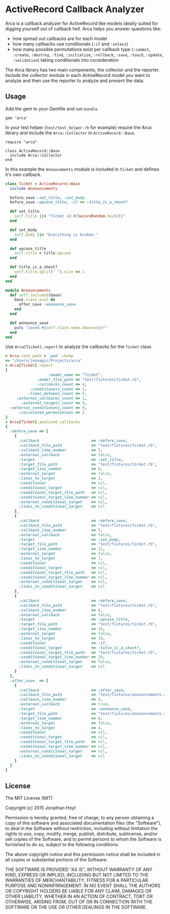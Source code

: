 # ActiveRecord Callback Analyzer

Arca is a callback analyzer for ActiveRecord like models ideally suited for digging yourself out of callback hell. Arca helps you answer questions like:

* how spread out callbacks are for each model
* how many callbacks use conditionals (`:if` and `:unless`)
* how many possible permutations exist per callback type (`:commit`, `:create`, `:destroy`, `:find`, `:initialize`, `:rollback`, `:save`, `:touch`, `:update`, `:validation`) taking conditionals into consideration

The Arca library has two main components, the collector and the reporter. Include the collector module in each ActiveRecord model you want to analyze and then use the reporter to analyze and present the data.

## Usage

Add the gem to your Gemfile and run `bundle`.

```
gem 'arca'
```

In your test helper (`test/test_helper.rb` for example) require the Arca library and include the `Arca::Collector` in `ActiveRecord::Base`.

```
require "arca"

class ActiveRecord::Base
  include Arca::Collector
end
```

In this example the `Annoucements` module is included in `Ticket` and defines it's own callback.


```ruby
class Ticket < ActiveRecord::Base
  include Announcements

  before_save :set_title, :set_body
  before_save :upcase_title, :if => :title_is_a_shout?

  def set_title
    self.title ||= "Ticket id #{SecureRandom.hex(2)}"
  end

  def set_body
    self.body ||= "Everything is broken."
  end

  def upcase_title
    self.title = title.upcase
  end

  def title_is_a_shout?
    self.title.split(" ").size == 1
  end
end
```

```ruby
module Announcements
  def self.included(base)
    base.class_eval do
      after_save :announce_save
    end
  end

  def announce_save
    puts "saved #{self.class.name.downcase}!"
  end
end
```

Use `Arca[Ticket].report` to analyze the callbacks for the `Ticket` class.

```ruby
> Arca.root_path = `pwd`.chomp
=> "/Users/jonmagic/Projects/arca"
> Arca[Ticket].report
{
                   :model_name => "Ticket",
              :model_file_path => "test/fixtures/ticket.rb",
              :callbacks_count => 4,
           :conditionals_count => 1,
          :lines_between_count => 6,
     :external_callbacks_count => 1,
       :external_targets_count => 0,
  :external_conditionals_count => 0,
      :calculated_permutations => 2
}
> Arca[Ticket].analyzed_callbacks
{
  :before_save => [
    {
      :callback                       => :before_save,
      :callback_file_path             => "test/fixtures/ticket.rb",
      :callback_line_number           => 5,
      :external_callback              => false,
      :target                         => :set_title,
      :target_file_path               => "test/fixtures/ticket.rb",
      :target_line_number             => 8,
      :external_target                => false,
      :lines_to_target                => 3,
      :conditional                    => nil,
      :conditional_target             => nil,
      :conditional_target_file_path   => nil,
      :conditional_target_line_number => nil,
      :external_conditional_target    => nil,
      :lines_to_conditional_target    => nil
    },
    {
      :callback                       => :before_save,
      :callback_file_path             => "test/fixtures/ticket.rb",
      :callback_line_number           => 5,
      :external_callback              => false,
      :target                         => :set_body,
      :target_file_path               => "test/fixtures/ticket.rb",
      :target_line_number             => 12,
      :external_target                => false,
      :lines_to_target                => 7,
      :conditional                    => nil,
      :conditional_target             => nil,
      :conditional_target_file_path   => nil,
      :conditional_target_line_number => nil,
      :external_conditional_target    => nil,
      :lines_to_conditional_target    => nil
    },
    {
      :callback                       => :before_save,
      :callback_file_path             => "test/fixtures/ticket.rb",
      :callback_line_number           => 6,
      :external_callback              => false,
      :target                         => :upcase_title,
      :target_file_path               => "test/fixtures/ticket.rb",
      :target_line_number             => 16,
      :external_target                => false,
      :lines_to_target                => 10,
      :conditional                    => :if,
      :conditional_target             => :title_is_a_shout?,
      :conditional_target_file_path   => "test/fixtures/ticket.rb",
      :conditional_target_line_number => 20,
      :external_conditional_target    => false,
      :lines_to_conditional_target    => nil
    }
  ],
  :after_save  => [
    {
      :callback                       => :after_save,
      :callback_file_path             => "test/fixtures/announcements.rb",
      :callback_line_number           => 4,
      :external_callback              => true,
      :target                         => :announce_save,
      :target_file_path               => "test/fixtures/announcements.rb",
      :target_line_number             => 8,
      :external_target                => false,
      :lines_to_target                => 4,
      :conditional                    => nil,
      :conditional_target             => nil,
      :conditional_target_file_path   => nil,
      :conditional_target_line_number => nil,
      :external_conditional_target    => nil,
      :lines_to_conditional_target    => nil
    }
  ]
}
```

## License

The MIT License (MIT)

Copyright (c) 2015 Jonathan Hoyt

Permission is hereby granted, free of charge, to any person obtaining a copy
of this software and associated documentation files (the "Software"), to deal
in the Software without restriction, including without limitation the rights
to use, copy, modify, merge, publish, distribute, sublicense, and/or sell
copies of the Software, and to permit persons to whom the Software is
furnished to do so, subject to the following conditions:

The above copyright notice and this permission notice shall be included in all
copies or substantial portions of the Software.

THE SOFTWARE IS PROVIDED "AS IS", WITHOUT WARRANTY OF ANY KIND, EXPRESS OR
IMPLIED, INCLUDING BUT NOT LIMITED TO THE WARRANTIES OF MERCHANTABILITY,
FITNESS FOR A PARTICULAR PURPOSE AND NONINFRINGEMENT. IN NO EVENT SHALL THE
AUTHORS OR COPYRIGHT HOLDERS BE LIABLE FOR ANY CLAIM, DAMAGES OR OTHER
LIABILITY, WHETHER IN AN ACTION OF CONTRACT, TORT OR OTHERWISE, ARISING FROM,
OUT OF OR IN CONNECTION WITH THE SOFTWARE OR THE USE OR OTHER DEALINGS IN THE
SOFTWARE.
